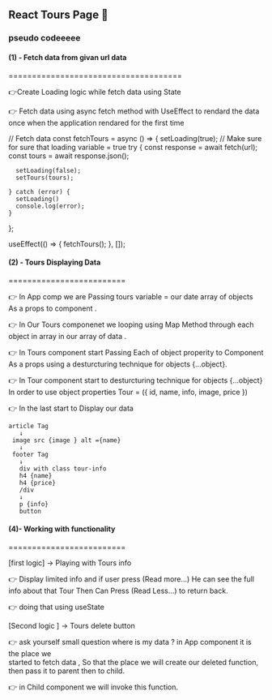 ## React Tours Page  🚀

### pseudo codeeeee

#### (1) - Fetch data from givan url data
=====================================


👉Create Loading logic while fetch data using State

👉 Fetch data using async fetch method with UseEffect to rendard the data once when 
  the  application rendared for the first time 

  // Fetch data
  const fetchTours = async () => {
    setLoading(true); // Make sure for sure that loading variable = true
    try {
      const response = await fetch(url);
      const tours = await response.json();

      setLoading(false);
      setTours(tours);

    } catch (error) {
      setLoading()
      console.log(error);
    }
  };

  useEffect(() => {
    fetchTours();
  }, []);


  #### (2) - Tours Displaying Data
  =========================

  👉 In App comp we are Passing tours variable = our date array of objects
    As a props to <Tours tours={tours}/> component .

  👉 In Our Tours componenet we looping using Map Method through each object in array 
    in our array of data .

  👉 In Tours component start Passing Each of object properity to <Tour/> Component 
    As a props using a desturcturing technique for objects {...object}.
  
  👉 In Tour component start to desturcturing technique for objects {...object}
     In order to use object properties Tour = ({ id, name, info, image, price })

  👉 In the last start to Display our data 

    article Tag
       ↓
     image src {image } alt ={name}
       ↓
     footer Tag
       ↓
       div with class tour-info
       h4 {name} 
       h4 {price}
       /div 
       ↓
       p {info}
       button

#### (4)- Working with functionality 
  =========================

  [first logic] →  Playing with Tours info 


👉  Display limited info and if user press (Read more...)
    He can see the full info about that Tour Then Can Press (Read Less...) to return back.


👉  doing that using useState


  [Second logic ] →  Tours delete button 

   

👉 ask yourself small question where is my data ? in App component it is the place we  
   started to fetch data ,  So that the place we will create our deleted function,
   then pass it to parent <Tours/> then to child.


👉 in Child component we will invoke this function.


